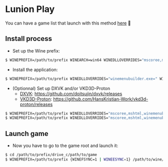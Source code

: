 Lunion Play
===========
You can have a game list that launch with this method [here](https://github.com/IroAlexis/lunion/wiki/Tested-Windows-games-list) :frog:

Install process
---------------
* Set up the Wine prefix:
``` bash
$ WINEPREFIX=/path/to/prefix WINEARCH=win64 WINEDLLOVERRIDES="mscoree,mshtml,winemenubuilder.exe=" WINEDEBUG=-all /path/to/wine/bin/wineboot -i && /path/to/wine/bin/wineserver --wait
```

* Install the application:
``` bash
$ WINEPREFIX=/path/to/prefix WINEDLLOVERRIDES="winemenubuilder.exe=" WINEDEBUG=-all /path/to/wine/bin/wine /path/to/file.exe
```

* (Optionnal) Set up DXVK and/or VKD3D-Proton
  * [DXVK](https://github.com/doitsujin/dxvk): https://github.com/doitsujin/dxvk/releases
  * [VKD3D-Proton](https://github.com/HansKristian-Work/vkd3d-proton): https://github.com/HansKristian-Work/vkd3d-proton/releases
``` bash
$ WINEPREFIX=/path/to/prefix WINEDLLOVERRIDES="mscoree,mshtml,winemenubuilder.exe=" PATH=/path/to/wine/bin/:$PATH /path/to/dxvk/setup_install.sh install && /path/to/wine/bin/wineserver --wait
$ WINEPREFIX=/path/to/prefix WINEDLLOVERRIDES="mscoree,mshtml,winemenubuilder.exe=" PATH=/path/to/wine/bin/:$PATH /path/to/vkd3d-proton/setup_install.sh install && /path/to/wine/bin/wineserver --wait
```

Launch game
-----------
* Now you have to go to the game root and launch it:
``` bash
$ cd /path/to/prefix/drive_c/path/to/game
$ WINEPREFIX=/path/to/prefix {WINEFSYNC=1 | WINEESYNC=1} /path/to/wine/bin/{wine | wine64} file.exe && /path/to/wine/bin/wineserver --wait
```
